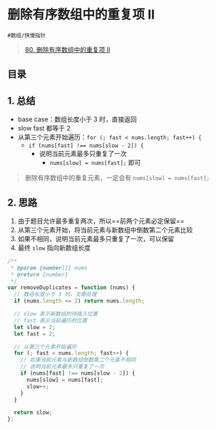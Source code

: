 
# 删除有序数组中的重复项 II


`#数组/快慢指针`

> [80. 删除有序数组中的重复项 II](https://leetcode.cn/problems/remove-duplicates-from-sorted-array-ii/)


## 目录
<!-- toc -->
 ## 1. 总结 

- base case：数组长度小于 3 时，直接返回
- slow fast 都等于 2
- 从第三个元素开始遍历：`for (; fast < nums.length; fast++) {`
	- `if (nums[fast] !== nums[slow - 2]) {`
		- 说明当前元素最多只重复了一次
			- `nums[slow] = nums[fast];` 即可

>  删除有序数组中的重复元素，一定会有 `nums[slow] = nums[fast];`

## 2. 思路

1. 由于题目允许最多重复两次，所以==前两个元素必定保留==
2. 从第三个元素开始，将当前元素与新数组中倒数第二个元素比较
3. 如果不相同，说明当前元素最多只重复了一次，可以保留
4. 最终 `slow` 指向新数组长度

```javascript
/**
 * @param {number[]} nums
 * @return {number}
 */
var removeDuplicates = function (nums) {
  // 数组长度小于 3 时，无需处理
  if (nums.length <= 2) return nums.length;

  // slow 表示新数组的待插入位置
  // fast 表示当前遍历的位置
  let slow = 2;
  let fast = 2;

  // 从第三个元素开始遍历
  for (; fast < nums.length; fast++) {
    // 如果当前元素与新数组倒数第二个元素不相同
    // 说明当前元素最多只重复了一次
    if (nums[fast] !== nums[slow - 2]) {
      nums[slow] = nums[fast];
      slow++;
    }
  }

  return slow;
};

```